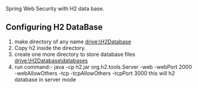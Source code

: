 Spring Web Security with H2 data base.

Configuring H2 DataBase
------------------------

1) make directory of any name <drive:\H2Database>
2) Copy h2 inside the directory.
3) create one more directory to store database files <drive:\H2Database\databases>
4) run command:- java -cp h2.jar org.h2.tools.Server -web -webPort 2000 -webAllowOthers -tcp -tcpAllowOthers -tcpPort 3000
   this will h2 database in server mode
 
